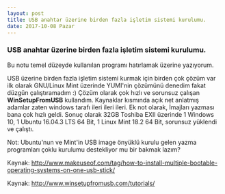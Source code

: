 ```yaml
---
layout: post
title: USB anahtar üzerine birden fazla işletim sistemi kurulumu.
date: 2017-10-08 Pazar
---
```


### USB anahtar üzerine birden fazla işletim sistemi kurulumu.

Bu notu temel düzeyde kullanılan programı hatırlamak üzerine yazıyorum.

USB üzerine birden fazla işletim sistemi kurmak için birden çok çözüm var ilk olarak GNU/Linux Mint üzerinde YUMI'nin çözümünü denedim fakat düzgün çalıştıramadım :)
Çözüm olarak çok hızlı ve sorunsuz çalışan **WinSetupFromUSB** kullandım. Kaynaklar kısmında açık net anlatmış adamlar zaten windows tarafı ileri ileri ileri.
Ek not olarak, İmajları yazması bana çok hızlı geldi.
Sonuç olarak 32GB Toshiba EXII üzerinde 1 Windows 10, 1 Ubuntu 16.04.3 LTS 64 Bit, 1 Linux Mint 18.2 64 Bit, sorunsuz yüklendi ve çalıştı.

Not: Ubuntu'nun ve Mint'in USB image önyüklü kurulu gelen yazma programları çoklu kurulumu destekliyor mu bir bakmak lazım?

Kaynak: http://www.makeuseof.com/tag/how-to-install-multiple-bootable-operating-systems-on-one-usb-stick/

Kaynak: http://www.winsetupfromusb.com/tutorials/
